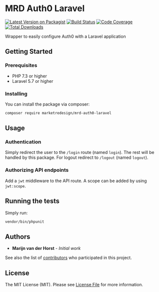 # MRD Auth0 Laravel

[![Latest Version on Packagist](https://img.shields.io/packagist/v/marketredesign/mrd-auth0-laravel.svg?style=flat-square)](https://packagist.org/packages/marketredesign/mrd-auth0-laravel)
[![Build Status](https://img.shields.io/travis/com/marketredesign/mrd-auth0-laravel/master.svg?style=flat-square)](https://travis-ci.org/marketredesign/mrd-auth0-laravel)
[![Code Coverage](https://img.shields.io/codecov/c/gh/marketredesign/mrd-auth0-laravel/master.svg?style=flat-square)](https://codecov.io/gh/marketredesign/mrd-auth0-laravel)
[![Total Downloads](https://img.shields.io/packagist/dt/marketredesign/mrd-auth0-laravel.svg?style=flat-square)](https://packagist.org/packages/marketredesign/mrd-auth0-laravel)

Wrapper to easily configure Auth0 with a Laravel application

## Getting Started

### Prerequisites

* PHP 7.3 or higher
* Laravel 5.7 or higher

### Installing

You can install the package via composer:

```bash
composer require marketredesign/mrd-auth0-laravel
```

## Usage

### Authentication
Simply redirect the user to the `/login` route (named `login`). The rest will be handled by this package. For logout
redirect to `/logout` (named `logout`).

### Authorizing API endpoints
Add a `jwt` middleware to the API route. A scope can be added by using `jwt:scope`.

## Running the tests

Simply run:

```bash
vendor/bin/phpunit
```

## Authors

* **Marijn van der Horst** - *Initial work*

See also the list of [contributors](https://github.com/marketredesign/your_project/contributors) who participated in this project.

## License

The MIT License (MIT). Please see [License File](LICENSE.md) for more information.
